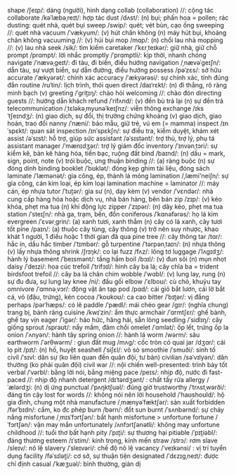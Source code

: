 shape /ʃeɪp/: dáng (người), hình dạng
collab (collaboration) //: cộng tác
collaborate /kəˈlæbəˌreɪt/: hợp tác
dust /dʌst/: (n) bụi; phấn hoa = pollen; rác
dusting: quét nhà, quét bụi
sweep /swip/: quét; vét bùn, cạo ống
sweeping //: quét nhà
vacuum /ˈvækyum/: (v) hút chân không (n) máy hút bụi, khoảng chân không
vacuuming //: (v) húi bụi
mop /mɑp/: (n) chổi lau nhà
mopping //: (v) lau nhà
seek /sik/: tìm kiếm
caretaker /ˈkɛrˌteɪkər/: giữ nhà, giữ chỗ
prompt /prɑmpt/: lời nhắc
promptly /ˈprɑmptli/: kịp thời, nhanh chóng
navigate /ˈnævəˌɡeɪt/: đi tàu, đi biển, điều hướng
navigation /ˌnævəˈɡeɪʃn/: dẫn tàu, sự vượt biển, sự dẫn đường, điều hướng
possess /pəˈzɛs/: sở hữu
accurate /ˈækyərət/: chính xác
accuracy /ˈækyərəsi/: sự chính xác, tính đúng đắn
routine /ruˈtin/: lịch trình, thói quen
direct /daɪˈrɛkt/: (n) đi thẳng, rõ ràng minh bạch (v)
greeting /ˈɡrit̮ɪŋ/: chào hỏi
welcoming //: chào đón
directing guests //: hướng dẫn khách
refund /ˈrifʌnd/: (v) đền bù trả lại (n) sự đền trả
telecommunication /ˌtɛləkəˌmyunəˈkeɪʃnz/: viễn thông
exchange /ɪksˈtʃeɪndʒ/: (n) giao dịch, sự đổi, thị trường chứng khoáng (v) giao dịch, giao hoán, trao đổi
nanny  /ˈnæni/: bảo mẫu, giữ trẻ, vú em (= mamma)
inspect /ɪnˈspɛkt/: quan sát
inspection /ɪnˈspɛkʃn/: sự điều tra, kiểm duyệt, khám xét
assist /əˈsɪst/: hỗ trợ, giúp sức
assistant /əˈsɪstənt/: trợ thủ, trợ lý, phụ tá
assistant manager /ˈmænɪdʒər/: trợ lý giám đốc
inventory /ˈɪnvənˌtɔri/: sự kiểm kê, bản kê hàng hóa, tiền bạc, ruộng đất
bind /baɪnd/: (n) dấu = mark, sign, point, note (v) trói buộc, ưng thuận
binding //: (a) ràng buộc (n) sự đóng dính
binding booklet /ˈbʊklət/: đóng kẹp ghim tài liệu, đóng sách
laminate /ˈlæmənət/: gia công, ép, thành lá mỏng
lamination /,læmi'neiʃn/: sự gia công, cán kim loại, ép kim loại
lamination machine = laminator //: máy cán, ép nhựa
tutor /ˈtut̮ər/: gia sư (n), dạy kèm (v)
vendor /ˈvɛndər/: nhà cung cấp hàng hóa hoặc dịch vụ, nhà bán hàng, bên bán
zip /zɪp/: (v) kéo khóa, phẹt ma tua (n) khí động lực
zipper /ˈzɪpər/: (n) dây kéo, phẹt ma tua
station /ˈsteɪʃn/: nhà ga, trạm, bến, đồn
coniferous /ˈkɑnəfərəs/: họ lá kim
evergreen /ˈɛvərˌɡrin/: (a) xanh tươi, xanh thẳm (n) cây có lá xanh, cây tươi tốt
pine /paɪn/: (a) thuộc cây tùng, cây thông (v) trở nên suy nhược, khao khát 1 người, 1 điều hoặc 1 thời gian đã qua
pine tree //: cây thông
tar /tɑr/: hắc ín, dầu hắc
timber /ˈtɪmbər/: gỗ
turpentine /ˈtərpənˌtaɪn/: (n) nhựa thông (v) lấy nhựa thông
shrink /ʃrɪŋk/: co lại
fuzz /fʌz/: lông tơ
luggage /ˈlʌɡɪdʒ/: hành lý
basement /ˈbeɪsmənt/: tầng hầm
boil /bɔɪl/: (v) đun sôi (n) mụn nhọt
daisy /ˈdeɪzi/: hoa cúc
trefoil /ˈtrifɔɪl/: hình cây ba lá; cây chĩa ba = trident
birdsfoot trefoil //: cây ba lá chân chim
wobble /ˈwɑbl/: (v) lung lay, rung (n) sự đu đưa, sự lung lay
knee /ni/: đầu gối
elbow /ˈɛlboʊ/: cù chỏ, khuỷu tay
omnivore /ˈɑmnəˌvɔr/: động vật ăn tạp
pod /pɑd/: cái giỏ bắt lươn, cái lờ bắt cá, vỏ (đậu, trứng), kén 
cocoa  /ˈkoʊkoʊ/: ca cao
bitter /ˈbɪt̮ər/: vị đắng
perhaps /pərˈhæps/: có lẽ
paddle /ˈpædl/: mái chèo
gear /ɡɪr/: (nghĩa chung) trang bị, bánh răng
cuisine /kwɪˈzin/: ẩm thực
armchair /ˈɑrmtʃɛr/: ghế bành, ghế tay vịn
eager /ˈiɡər/: háo hức, hăng hái, sẵn lòng
seedling /ˈsidlɪŋ/: cây giống
sprout /spraʊt/: nẩy mầm, đâm chồi
omelet /ˈɑmlət/: ốp lết, trứng ốp la
onion /ˈʌnyən/: hành tây
spring onion //: hành lá
worm /wərm/: sâu
earthworm /ˈərθwərm/ : giun đất
mug /mʌɡ/: cốc tròn có quai
jar /dʒɑr/: cái lọ
pit /pɪt/: (n) hố, huyệt
seashell /ˈsiʃɛl/: vỏ sò
smoothie /ˈsmuði/: sinh tố
civil /ˈsɪvl: dân sự (ko liên quan đến quân đội, tư bản)
civilian /səˈvɪlyən/: dân thường (ko phải quân đội)
civil war //: nội chiến
well-presented: trình bày tốt
verbal /ˈvərbl/: bằng lời nói, bằng miệng
pace /peɪs/: nhịp độ, nước đi
fast-paced //: nhịp độ nhanh
detergent  /dɪˈtərdʒənt/ : chất tẩy rửa
allergy /ˈælərdʒi: (n) dị ứng
punctual /ˈpʌŋktʃuəl/: đúng giờ
trustworthy /ˈtrʌstˌwərði/: đáng tin cậy 
lost for words //: không nói nên lời
household /ˈhaʊshoʊld/: hộ gia đình, chung một nhà
manufacture /ˌmænyəˈfæktʃər/: sản xuất
forbidden /fərˈbɪdn/: cấm, ko đc phép
burn /bərn/: đốt
sun burnt /ˈsʌnbərnd/: sự cháy nắng
misfortune /ˌmɪsˈfɔrtʃən/: bất hạnh misfortune > unfortune
fortune /ˈfɔrtʃən/: vận may mắn
unfortunately /ʌnfɔrtʃənətli/: không may
unfortune childhood //: tuổi thơ bất hạnh 
pity /ˈpɪt̮i/: sự thương hại
pitiable /ˈpɪt̮iəbl/: đáng thương
esteem /ɪˈstim/: kính trọng, kính mến
straw /strɔ/: rơm
slave /sleɪv/: nô lệ
slavery /ˈsleɪvəri/: chế độ nô lệ
vacancy /ˈveɪkənsi/ : vị trí tuyển dụng
facility /fəˈsɪlət̮i/: cơ sở, sự thuận tiện
designated /ˈdɛzɪɡˌneɪt/: được chỉ định
casual /ˈkæʒuəl/: bình thường, giản dị
